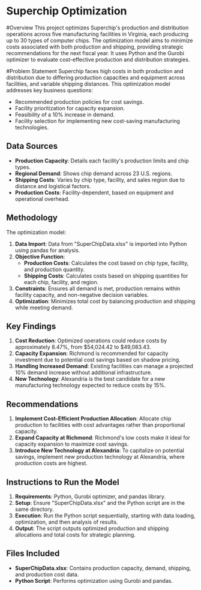 # Superchip Optimization

#Overview
This project optimizes Superchip's production and distribution operations across five manufacturing facilities in Virginia, each producing up to 30 types of computer chips. The optimization model aims to minimize costs associated with both production and shipping, providing strategic recommendations for the next fiscal year. It uses Python and the Gurobi optimizer to evaluate cost-effective production and distribution strategies.

#Problem Statement
Superchip faces high costs in both production and distribution due to differing production capacities and equipment across facilities, and variable shipping distances. This optimization model addresses key business questions:
- Recommended production policies for cost savings.
- Facility prioritization for capacity expansion.
- Feasibility of a 10% increase in demand.
- Facility selection for implementing new cost-saving manufacturing technologies.

## Data Sources
- **Production Capacity**: Details each facility's production limits and chip types.
- **Regional Demand**: Shows chip demand across 23 U.S. regions.
- **Shipping Costs**: Varies by chip type, facility, and sales region due to distance and logistical factors.
- **Production Costs**: Facility-dependent, based on equipment and operational overhead.
  
## Methodology
The optimization model:
1. **Data Import**: Data from "SuperChipData.xlsx" is imported into Python using pandas for analysis.
2. **Objective Function**:
   - **Production Costs**: Calculates the cost based on chip type, facility, and production quantity.
   - **Shipping Costs**: Calculates costs based on shipping quantities for each chip, facility, and region.
3. **Constraints**: Ensures all demand is met, production remains within facility capacity, and non-negative decision variables.
4. **Optimization**: Minimizes total cost by balancing production and shipping while meeting demand.
   
## Key Findings
1. **Cost Reduction**: Optimized operations could reduce costs by approximately 8.47%, from $54,024.42 to $49,083.43.
2. **Capacity Expansion**: Richmond is recommended for capacity investment due to potential cost savings based on shadow pricing.
3. **Handling Increased Demand**: Existing facilities can manage a projected 10% demand increase without additional infrastructure.
4. **New Technology**: Alexandria is the best candidate for a new manufacturing technology expected to reduce costs by 15%.
   
## Recommendations
1. **Implement Cost-Efficient Production Allocation**: Allocate chip production to facilities with cost advantages rather than proportional capacity.
2. **Expand Capacity at Richmond**: Richmond's low costs make it ideal for capacity expansion to maximize cost savings.
3. **Introduce New Technology at Alexandria**: To capitalize on potential savings, implement new production technology at Alexandria, where production costs are highest.

## Instructions to Run the Model
1. **Requirements**: Python, Gurobi optimizer, and pandas library.
2. **Setup**: Ensure "SuperChipData.xlsx" and the Python script are in the same directory.
3. **Execution**: Run the Python script sequentially, starting with data loading, optimization, and then analysis of results.
4. **Output**: The script outputs optimized production and shipping allocations and total costs for strategic planning.
   
## Files Included
- **SuperChipData.xlsx**: Contains production capacity, demand, shipping, and production cost data.
- **Python Script**: Performs optimization using Gurobi and pandas.

